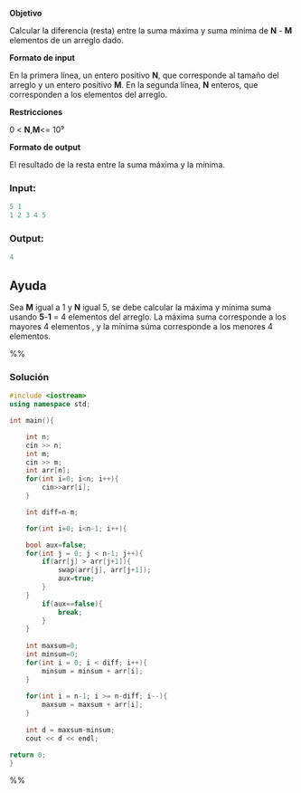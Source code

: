 **Objetivo**

Calcular la diferencia (resta) entre la suma máxima y suma mínima de **N** - **M** elementos de un arreglo dado.

**Formato de input**

En la primera línea, un entero positivo **N**, que corresponde al tamaño del arreglo y un entero positivo **M**.
En la segunda línea, **N** enteros, que corresponden a los elementos del arreglo.

**Restricciones**

0 < **N**,**M**<= 10⁹

**Formato de output**

El resultado de la resta entre la suma máxima y la mínima.

### Input:
```c++
5 1
1 2 3 4 5
```
### Output:
```c++
4
```

## Ayuda
Sea **M** igual a  1 y **N** igual 5, se debe calcular la máxima y mínima suma usando **5**-**1** = 4 elementos del arreglo. La máxima suma corresponde a los mayores 4 elementos , y la mínima súma corresponde a los menores 4 elementos.


%%
### Solución
```c++
#include <iostream>
using namespace std;

int main(){

	int n;
	cin >> n;
	int m;
	cin >> m;
	int arr[n];
	for(int i=0; i<n; i++){
		cin>>arr[i];
	}

	int diff=n-m;

	for(int i=0; i<n-1; i++){

	bool aux=false;
	for(int j = 0; j < n-1; j++){
		if(arr[j] > arr[j+1]){
			swap(arr[j], arr[j+1]);
			aux=true;
		}
	}
		if(aux==false){
			break;
		}
	}
	  
	int maxsum=0;
	int minsum=0;
	for(int i = 0; i < diff; i++){
		minsum = minsum + arr[i];
	}
	
	for(int i = n-1; i >= n-diff; i--){
		maxsum = maxsum + arr[i];
	}
	
	int d = maxsum-minsum;
	cout << d << endl;

return 0;
}
```
%%
